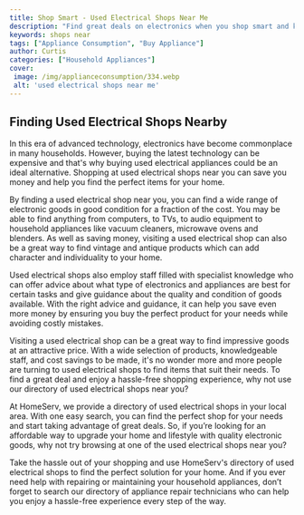 ```yaml
---
title: Shop Smart - Used Electrical Shops Near Me
description: "Find great deals on electronics when you shop smart and know where to look Discover used electronics shops near you that can provide unbeatable prices on tech and gadgets of all kinds"
keywords: shops near
tags: ["Appliance Consumption", "Buy Appliance"]
author: Curtis
categories: ["Household Appliances"]
cover: 
 image: /img/applianceconsumption/334.webp
 alt: 'used electrical shops near me'
---
```

## Finding Used Electrical Shops Nearby

In this era of advanced technology, electronics have become commonplace in many households. However, buying the latest technology can be expensive and that's why buying used electrical appliances could be an ideal alternative. Shopping at used electrical shops near you can save you money and help you find the perfect items for your home.

By finding a used electrical shop near you, you can find a wide range of electronic goods in good condition for a fraction of the cost. You may be able to find anything from computers, to TVs, to audio equipment to household appliances like vacuum cleaners, microwave ovens and blenders. As well as saving money, visiting a used electrical shop can also be a great way to find vintage and antique products which can add character and individuality to your home.

Used electrical shops also employ staff filled with specialist knowledge who can offer advice about what type of electronics and appliances are best for certain tasks and give guidance about the quality and condition of goods available. With the right advice and guidance, it can help you save even more money by ensuring you buy the perfect product for your needs while avoiding costly mistakes.

Visiting a used electrical shop can be a great way to find impressive goods at an attractive price. With a wide selection of products, knowledgeable staff, and cost savings to be made, it's no wonder more and more people are turning to used electrical shops to find items that suit their needs. To find a great deal and enjoy a hassle-free shopping experience, why not use our directory of used electrical shops near you? 

At HomeServ, we provide a directory of used electrical shops in your local area. With one easy search, you can find the perfect shop for your needs and start taking advantage of great deals. So, if you’re looking for an affordable way to upgrade your home and lifestyle with quality electronic goods, why not try browsing at one of the used electrical shops near you? 

Take the hassle out of your shopping and use HomeServ's directory of used electrical shops to find the perfect solution for your home. And if you ever need help with repairing or maintaining your household appliances, don’t forget to search our directory of appliance repair technicians who can help you enjoy a hassle-free experience every step of the way.
